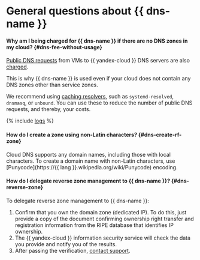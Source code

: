 # General questions about {{ dns-name }}

#### Why am I being charged for {{ dns-name }} if there are no DNS zones in my cloud? {#dns-fee-without-usage}

[Public DNS requests](../concepts/dns-zone.md#public-zones) from VMs to {{ yandex-cloud }} DNS servers are also [charged](../pricing.md#public-dns-requests).

This is why {{ dns-name }} is used even if your cloud does not contain any DNS zones other than service zones.

We recommend using [caching resolvers](../tutorials/local-dns-cache.md), such as `systemd-resolved`, `dnsmasq`, or `unbound`. You can use these to reduce the number of public DNS requests, and thereby, your costs.

{% include [logs](../../_qa/logs.md) %}


#### How do I create a zone using non-Latin characters? {#dns-create-rf-zone}

Cloud DNS supports any domain names, including those with local characters. To create a domain name with non-Latin characters, use [Punycode](https://{{ lang }}.wikipedia.org/wiki/Punycode) encoding.

#### How do I delegate reverse zone management to {{ dns-name }}? {#dns-reverse-zone}

To delegate reverse zone management to {{ dns-name }}:

1. Confirm that you own the domain zone (dedicated IP). To do this, just provide a copy of the document confirming ownership right transfer and registration information from the RIPE database that identifies IP ownership.
1. The {{ yandex-cloud }} information security service will check the data you provide and notify you of the results.
1. After passing the verification, [contact support](../../support/overview.md).